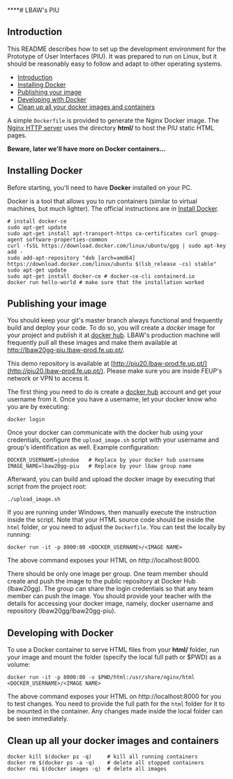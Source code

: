 ****# LBAW's PIU


## Introduction

This README describes how to set up the development environment for the Prototype of User Interfaces (PIU).
It was prepared to run on Linux, but it should be reasonably easy to follow and adapt to other operating systems.

- [Introduction](#introduction)
- [Installing Docker](#installing-docker)
- [Publishing your image](#publishing-your-image)
- [Developing with Docker](#developing-with-docker)
- [Clean up all your docker images and containers](#clean-up-all-your-docker-images-and-containers)

A simple `Dockerfile` is provided to generate the Nginx Docker image.
The [Nginx HTTP server](https://www.nginx.com/) uses the directory __html/__ to host the PIU static HTML pages.

__Beware, later we'll have more on Docker containers...__


## Installing Docker

Before starting, you'll need to have __Docker__ installed on your PC.

Docker is a tool that allows you to run containers (similar to virtual machines, but much lighter).
The official instructions are in [Install Docker](https://docs.docker.com/install/).

    # install docker-ce
    sudo apt-get update
    sudo apt-get install apt-transport-https ca-certificates curl gnupg-agent software-properties-common
    curl -fsSL https://download.docker.com/linux/ubuntu/gpg | sudo apt-key add -
    sudo add-apt-repository "deb [arch=amd64] https://download.docker.com/linux/ubuntu $(lsb_release -cs) stable"
    sudo apt-get update
    sudo apt-get install docker-ce # docker-ce-cli containerd.io
    docker run hello-world # make sure that the installation worked


## Publishing your image

You should keep your git's master branch always functional and frequently build and deploy your code.
To do so, you will create a _docker_ image for your project and publish it at [docker hub](https://hub.docker.com/).
LBAW's production machine will frequently pull all these images and make them available at http://lbaw20gg-piu.lbaw-prod.fe.up.pt/.

This demo repository is available at [http://piu20.lbaw-prod.fe.up.pt/](http://piu20.lbaw-prod.fe.up.pt/).
Please make sure you are inside FEUP's network or VPN to access it.

The first thing you need to do is create a [docker hub](https://hub.docker.com/) account and get your username from it.
Once you have a username, let your docker know who you are by executing:

    docker login

Once your docker can communicate with the docker hub using your credentials, configure the `upload_image.sh` script with your username and group's identification as well.
Example configuration:

    DOCKER_USERNAME=johndoe   # Replace by your docker hub username
    IMAGE_NAME=lbaw20gg-piu   # Replace by your lbaw group name

Afterward, you can build and upload the docker image by executing that script from the project root:

    ./upload_image.sh

If you are running under Windows, then manually execute the instruction inside the script. Note that your HTML source code should be inside the `html` folder, or you need to adjust the `Dockerfile`.
You can test the locally by running:

    docker run -it -p 8000:80 <DOCKER_USERNAME>/<IMAGE NAME>

The above command exposes your HTML on http://localhost:8000.

There should be only one image per group. One team member should create and push the image to the public repository at Docker Hub (lbaw20gg). The group can share the login credentials so that any team member can push the image. 
You should provide your teacher with the details for accessing your docker image, namely, docker username and repository (lbaw20gg/lbaw20gg-piu).


## Developing with Docker

To use a Docker container to serve HTML files from your __html/__ folder, run your image and mount the folder (specify the local full path or $PWD) as a volume:


    docker run -it -p 8000:80 -v $PWD/html:/usr/share/nginx/html <DOCKER_USERNAME>/<IMAGE NAME>


The above command exposes your HTML on http://localhost:8000 for you to test changes. You need to provide the full path for the `html` folder for it to be mounted in the container. 
Any changes made inside the local folder can be seen immediately.


## Clean up all your docker images and containers

    docker kill $(docker ps -q)     # kill all running containers
    docker rm $(docker ps -a -q)    # delete all stopped containers
    docker rmi $(docker images -q)  # delete all images
